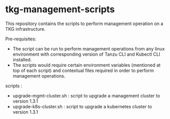 # tkg-management-scripts

This repository contains the scripts to perform management operation on a TKG infrastructure.

Pre-requisites:
- The script can be run to perform management operations from any linux environment with corresponding version of Tanzu CLI and Kubectl CLI installed.
- The scripts would require certain environment variables (mentioned at top of each script) and contextual files required in order to perform management operations.

scripts :
- upgrade-mgmt-cluster.sh : script to upgrade a management cluster to version 1.3.1
- upgrade-k8s-cluster.sh : script to upgrade a kubernetes cluster to version 1.3.1

